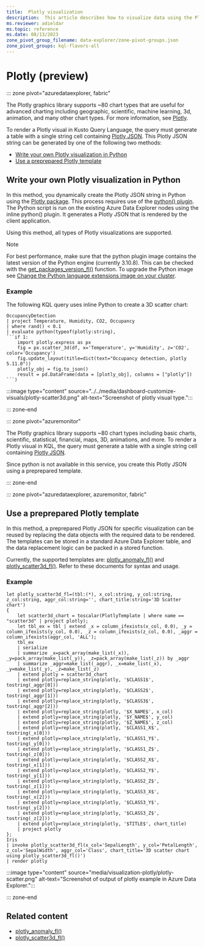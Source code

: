 ```yaml
---
title:  Plotly visualization
description:  This article describes how to visualize data using the Plotly graphics library.
ms.reviewer: adieldar
ms.topic: reference
ms.date: 08/13/2023
zone_pivot_group_filename: data-explorer/zone-pivot-groups.json
zone_pivot_groups: kql-flavors-all
---
```

# Plotly (preview)

::: zone pivot="azuredataexplorer, fabric"

The Plotly graphics library supports ~80 chart types that are useful for advanced charting including geographic, scientific, machine learning, 3d, animation, and many other chart types. For more information, see [Plotly](https://plotly.com/python/). 

To render a Plotly visual in Kusto Query Language, the query must generate a table with a single string cell containing [Plotly JSON](https://plotly.com/chart-studio-help/json-chart-schema/). This Plotly JSON string can be generated by one of the following two methods:

* [Write your own Plotly visualization in Python](#write-your-own-plotly-visualization-in-python)
* [Use a preprepared Plotly template](#use-a-preprepared-plotly-template)

## Write your own Plotly visualization in Python

 In this method, you dynamically create the Plotly JSON string in Python using the [Plotly package](https://plotly.com/python/getting-started/). This process requires use of the [python() plugin](python-plugin.md). The Python script is run on the existing Azure Data Explorer nodes using the inline python() plugin. It generates a Plotly JSON that is rendered by the client application.

Using this method, all types of Plotly visualizations are supported.

> [!NOTE]
> For best performance, make sure that the python plugin image contains the latest version of the Python engine (currently 3.10.8). This can be checked with the [get_packages_version_fl()](../functions-library/get-packages-version-fl.md) function. To upgrade the Python image see [Change the Python language extensions image on your cluster](../../language-extensions.md#change-the-python-language-extensions-image-on-your-cluster).


### Example

The following KQL query uses inline Python to create a 3D scatter chart:

~~~kusto
OccupancyDetection
| project Temperature, Humidity, CO2, Occupancy
| where rand() < 0.1
| evaluate python(typeof(plotly:string),
```if 1:
    import plotly.express as px
    fig = px.scatter_3d(df, x='Temperature', y='Humidity', z='CO2', color='Occupancy')
    fig.update_layout(title=dict(text="Occupancy detection, plotly 5.11.0"))
    plotly_obj = fig.to_json()
    result = pd.DataFrame(data = [plotly_obj], columns = ["plotly"])
```)
~~~

:::image type="content" source="../../media/dashboard-customize-visuals/plotly-scatter3d.png" alt-text="Screenshot of plotly visual type.":::

::: zone-end

::: zone pivot="azuremonitor"

The Plotly graphics library supports ~80 chart types including basic charts, scientific, statistical, financial, maps, 3D, animations, and more. To render a Plotly visual in KQL, the query must generate a table with a single string cell containing [Plotly JSON](https://plotly.com/chart-studio-help/json-chart-schema/). 

Since python is not available in this service, you create this Plotly JSON using a preprepared template.

::: zone-end

::: zone pivot="azuredataexplorer, azuremonitor, fabric"

## Use a preprepared Plotly template

In this method, a preprepared Plotly JSON for specific visualization can be reused by replacing the data objects with the required data to be rendered. The templates can be stored in a standard Azure Data Explorer table, and the data replacement logic can be packed in a stored function.

Currently, the supported templates are: [plotly_anomaly_fl()](../functions-library/plotly-anomaly-fl.md) and [plotly_scatter3d_fl()](../functions-library/plotly-scatter3d-fl.md). Refer to these documents for syntax and usage.

### Example

```kusto
let plotly_scatter3d_fl=(tbl:(*), x_col:string, y_col:string, z_col:string, aggr_col:string='', chart_title:string='3D Scatter chart')
{
    let scatter3d_chart = toscalar(PlotlyTemplate | where name == "scatter3d" | project plotly);
    let tbl_ex = tbl | extend _x = column_ifexists(x_col, 0.0), _y = column_ifexists(y_col, 0.0), _z = column_ifexists(z_col, 0.0), _aggr = column_ifexists(aggr_col, 'ALL');
    tbl_ex
    | serialize 
    | summarize _x=pack_array(make_list(_x)), _y=pack_array(make_list(_y)), _z=pack_array(make_list(_z)) by _aggr
    | summarize _aggr=make_list(_aggr), _x=make_list(_x), _y=make_list(_y), _z=make_list(_z)
    | extend plotly = scatter3d_chart
    | extend plotly=replace_string(plotly, '$CLASS1$', tostring(_aggr[0]))
    | extend plotly=replace_string(plotly, '$CLASS2$', tostring(_aggr[1]))
    | extend plotly=replace_string(plotly, '$CLASS3$', tostring(_aggr[2]))
    | extend plotly=replace_string(plotly, '$X_NAME$', x_col)
    | extend plotly=replace_string(plotly, '$Y_NAME$', y_col)
    | extend plotly=replace_string(plotly, '$Z_NAME$', z_col)
    | extend plotly=replace_string(plotly, '$CLASS1_X$', tostring(_x[0]))
    | extend plotly=replace_string(plotly, '$CLASS1_Y$', tostring(_y[0]))
    | extend plotly=replace_string(plotly, '$CLASS1_Z$', tostring(_z[0]))
    | extend plotly=replace_string(plotly, '$CLASS2_X$', tostring(_x[1]))
    | extend plotly=replace_string(plotly, '$CLASS2_Y$', tostring(_y[1]))
    | extend plotly=replace_string(plotly, '$CLASS2_Z$', tostring(_z[1]))
    | extend plotly=replace_string(plotly, '$CLASS3_X$', tostring(_x[2]))
    | extend plotly=replace_string(plotly, '$CLASS3_Y$', tostring(_y[2]))
    | extend plotly=replace_string(plotly, '$CLASS3_Z$', tostring(_z[2]))
    | extend plotly=replace_string(plotly, '$TITLE$', chart_title)
    | project plotly
};
Iris
| invoke plotly_scatter3d_fl(x_col='SepalLength', y_col='PetalLength', z_col='SepalWidth', aggr_col='Class', chart_title='3D scatter chart using plotly_scatter3d_fl()')
| render plotly
```

:::image type="content" source="media/visualization-plotly/plotly-scatter.png" alt-text="Screenshot of output of plotly example in Azure Data Explorer.":::

::: zone-end

## Related content

* [plotly_anomaly_fl()](../functions-library/plotly-anomaly-fl.md)
* [plotly_scatter3d_fl()](../functions-library/plotly-scatter3d-fl.md)
